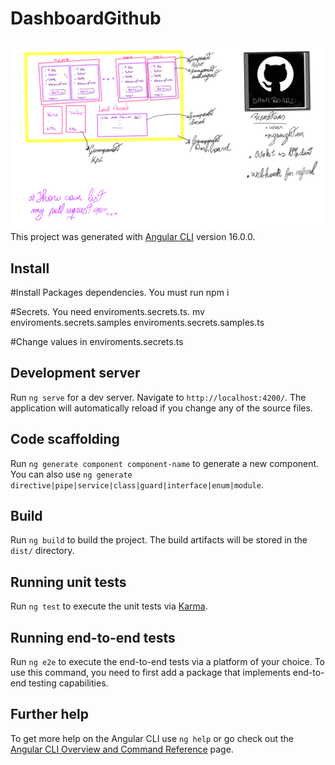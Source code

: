 # DashboardGithub
![resumen project](https://github.com/maurobernal/-dashboard-github/blob/main/githubdashboard.png)
This project was generated with [Angular CLI](https://github.com/angular/angular-cli) version 16.0.0.


## Install
#Install Packages dependencies. You must run
npm i

#Secrets. You need enviroments.secrets.ts. 
mv enviroments.secrets.samples enviroments.secrets.samples.ts

#Change values in enviroments.secrets.ts
## Development server

Run `ng serve` for a dev server. Navigate to `http://localhost:4200/`. The application will automatically reload if you change any of the source files.

## Code scaffolding

Run `ng generate component component-name` to generate a new component. You can also use `ng generate directive|pipe|service|class|guard|interface|enum|module`.

## Build

Run `ng build` to build the project. The build artifacts will be stored in the `dist/` directory.

## Running unit tests

Run `ng test` to execute the unit tests via [Karma](https://karma-runner.github.io).

## Running end-to-end tests

Run `ng e2e` to execute the end-to-end tests via a platform of your choice. To use this command, you need to first add a package that implements end-to-end testing capabilities.

## Further help

To get more help on the Angular CLI use `ng help` or go check out the [Angular CLI Overview and Command Reference](https://angular.io/cli) page.
